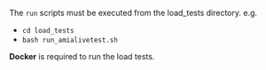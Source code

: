 The `run` scripts must be executed from the load_tests directory. e.g.

 - ``cd load_tests``
 - ``bash run_amialivetest.sh``

<b>Docker</b> is required to run the load tests.
